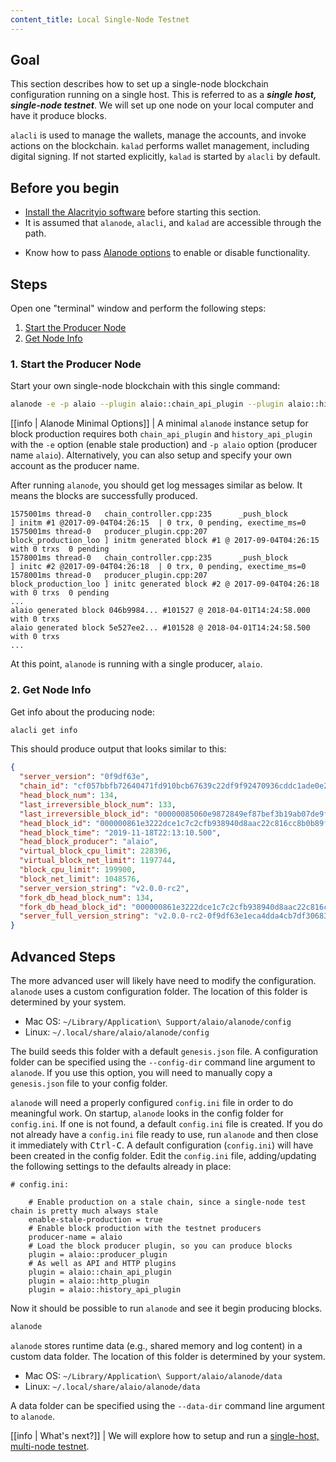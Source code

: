 ```yaml
---
content_title: Local Single-Node Testnet
---
```


## Goal

This section describes how to set up a single-node blockchain configuration running on a single host. This is referred to as a _**single host, single-node testnet**_. We will set up one node on your local computer and have it produce blocks.

`alacli` is used to manage the wallets, manage the accounts, and invoke actions on the blockchain. `kalad` performs wallet management, including digital signing. If not started explicitly, `kalad` is started by `alacli` by default.

## Before you begin

- [Install the Alacrityio software](../../../00_install/index.md) before starting this section.
- It is assumed that `alanode`, `alacli`, and `kalad` are accessible through the path.

[//]: # "THIS IS A COMMENT, NEXT LINK HAS BROKEN LINK"
[//]: # "If you built Alacrityio using shell scripts, make sure to run the Install Script ../../../00_install/01_build-from-source/01_shell-scripts/03_install-alacrityio-binaries.md ."

- Know how to pass [Alanode options](../../02_usage/00_alanode-options.md) to enable or disable functionality.

## Steps

Open one "terminal" window and perform the following steps:

1. [Start the Producer Node](#1-start-the-producer-node)
2. [Get Node Info](#2-get-node-info)

### 1. Start the Producer Node

Start your own single-node blockchain with this single command:

```sh
alanode -e -p alaio --plugin alaio::chain_api_plugin --plugin alaio::history_api_plugin
```

[[info | Alanode Minimal Options]]
| A minimal `alanode` instance setup for block production requires both `chain_api_plugin` and `history_api_plugin` with the `-e` option (enable stale production) and `-p alaio` option (producer name `alaio`). Alternatively, you can also setup and specify your own account as the producer name.

After running `alanode`, you should get log messages similar as below. It means the blocks are successfully produced.

```console
1575001ms thread-0   chain_controller.cpp:235      _push_block          ] initm #1 @2017-09-04T04:26:15  | 0 trx, 0 pending, exectime_ms=0
1575001ms thread-0   producer_plugin.cpp:207       block_production_loo ] initm generated block #1 @ 2017-09-04T04:26:15 with 0 trxs  0 pending
1578001ms thread-0   chain_controller.cpp:235      _push_block          ] initc #2 @2017-09-04T04:26:18  | 0 trx, 0 pending, exectime_ms=0
1578001ms thread-0   producer_plugin.cpp:207       block_production_loo ] initc generated block #2 @ 2017-09-04T04:26:18 with 0 trxs  0 pending
...
alaio generated block 046b9984... #101527 @ 2018-04-01T14:24:58.000 with 0 trxs
alaio generated block 5e527ee2... #101528 @ 2018-04-01T14:24:58.500 with 0 trxs
...
```

At this point, `alanode` is running with a single producer, `alaio`.

### 2. Get Node Info

Get info about the producing node:

```sh
alacli get info
```

This should produce output that looks similar to this:

```json
{
  "server_version": "0f9df63e",
  "chain_id": "cf057bbfb72640471fd910bcb67639c22df9f92470936cddc1ade0e2f2e7dc4f",
  "head_block_num": 134,
  "last_irreversible_block_num": 133,
  "last_irreversible_block_id": "00000085060e9872849ef87bef3b19ab07de9faaed71154510c7f0aeeaddae2c",
  "head_block_id": "000000861e3222dce1c7c2cfb938940d8aac22c816cc8b0b89f6bf65a8ad5bdc",
  "head_block_time": "2019-11-18T22:13:10.500",
  "head_block_producer": "alaio",
  "virtual_block_cpu_limit": 228396,
  "virtual_block_net_limit": 1197744,
  "block_cpu_limit": 199900,
  "block_net_limit": 1048576,
  "server_version_string": "v2.0.0-rc2",
  "fork_db_head_block_num": 134,
  "fork_db_head_block_id": "000000861e3222dce1c7c2cfb938940d8aac22c816cc8b0b89f6bf65a8ad5bdc",
  "server_full_version_string": "v2.0.0-rc2-0f9df63e1eca4dda4cb7df30683f4a1220599444"
}
```

## Advanced Steps

The more advanced user will likely have need to modify the configuration. `alanode` uses a custom configuration folder. The location of this folder is determined by your system.

- Mac OS: `~/Library/Application\ Support/alaio/alanode/config`
- Linux: `~/.local/share/alaio/alanode/config`

The build seeds this folder with a default `genesis.json` file. A configuration folder can be specified using the `--config-dir` command line argument to `alanode`. If you use this option, you will need to manually copy a `genesis.json` file to your config folder.

`alanode` will need a properly configured `config.ini` file in order to do meaningful work. On startup, `alanode` looks in the config folder for `config.ini`. If one is not found, a default `config.ini` file is created. If you do not already have a `config.ini` file ready to use, run `alanode` and then close it immediately with <kbd>Ctrl-C</kbd>. A default configuration (`config.ini`) will have been created in the config folder. Edit the `config.ini` file, adding/updating the following settings to the defaults already in place:

```console
# config.ini:

    # Enable production on a stale chain, since a single-node test chain is pretty much always stale
    enable-stale-production = true
    # Enable block production with the testnet producers
    producer-name = alaio
    # Load the block producer plugin, so you can produce blocks
    plugin = alaio::producer_plugin
    # As well as API and HTTP plugins
    plugin = alaio::chain_api_plugin
    plugin = alaio::http_plugin
    plugin = alaio::history_api_plugin
```

Now it should be possible to run `alanode` and see it begin producing blocks.

```sh
alanode
```

`alanode` stores runtime data (e.g., shared memory and log content) in a custom data folder. The location of this folder is determined by your system.

- Mac OS: `~/Library/Application\ Support/alaio/alanode/data`
- Linux: `~/.local/share/alaio/alanode/data`

A data folder can be specified using the `--data-dir` command line argument to `alanode`.

[[info | What's next?]]
| We will explore how to setup and run a [single-host, multi-node testnet](01_local-multi-node-testnet.md).
